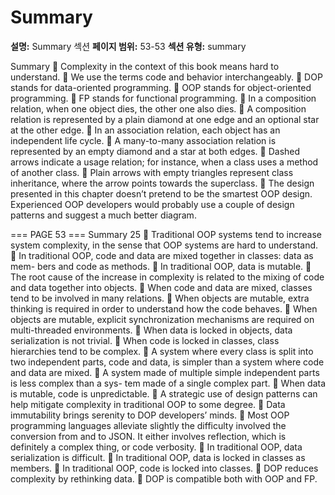 # Summary

**설명:** Summary 섹션
**페이지 범위:** 53-53
**섹션 유형:** summary

Summary
 Complexity in the context of this book means hard to understand.
 We use the terms code and behavior interchangeably.
 DOP stands for data-oriented programming.
 OOP stands for object-oriented programming.
 FP stands for functional programming.
 In a composition relation, when one object dies, the other one also dies.
 A composition relation is represented by a plain diamond at one edge and an
optional star at the other edge.
 In an association relation, each object has an independent life cycle.
 A many-to-many association relation is represented by an empty diamond and a
star at both edges.
 Dashed arrows indicate a usage relation; for instance, when a class uses a method
of another class.
 Plain arrows with empty triangles represent class inheritance, where the arrow
points towards the superclass.
 The design presented in this chapter doesn’t pretend to be the smartest OOP
design. Experienced OOP developers would probably use a couple of design
patterns and suggest a much better diagram.

=== PAGE 53 ===
Summary 25
 Traditional OOP systems tend to increase system complexity, in the sense that
OOP systems are hard to understand.
 In traditional OOP, code and data are mixed together in classes: data as mem-
bers and code as methods.
 In traditional OOP, data is mutable.
 The root cause of the increase in complexity is related to the mixing of code
and data together into objects.
 When code and data are mixed, classes tend to be involved in many relations.
 When objects are mutable, extra thinking is required in order to understand
how the code behaves.
 When objects are mutable, explicit synchronization mechanisms are required
on multi-threaded environments.
 When data is locked in objects, data serialization is not trivial.
 When code is locked in classes, class hierarchies tend to be complex.
 A system where every class is split into two independent parts, code and data, is
simpler than a system where code and data are mixed.
 A system made of multiple simple independent parts is less complex than a sys-
tem made of a single complex part.
 When data is mutable, code is unpredictable.
 A strategic use of design patterns can help mitigate complexity in traditional
OOP to some degree.
 Data immutability brings serenity to DOP developers’ minds.
 Most OOP programming languages alleviate slightly the difficulty involved the
conversion from and to JSON. It either involves reflection, which is definitely a
complex thing, or code verbosity.
 In traditional OOP, data serialization is difficult.
 In traditional OOP, data is locked in classes as members.
 In traditional OOP, code is locked into classes.
 DOP reduces complexity by rethinking data.
 DOP is compatible both with OOP and FP.